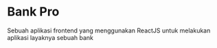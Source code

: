 # Bank Pro

Sebuah aplikasi frontend yang menggunakan ReactJS untuk melakukan aplikasi layaknya sebuah bank